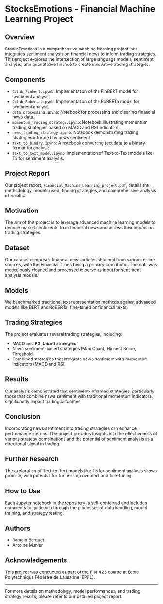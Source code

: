 # StocksEmotions - Financial Machine Learning Project

## Overview
StocksEmotions is a comprehensive machine learning project that integrates sentiment analysis on financial news to inform trading strategies. This project explores the intersection of large language models, sentiment analysis, and quantitative finance to create innovative trading strategies.

## Components
- `Colab_Finbert.ipynb`: Implementation of the FinBERT model for sentiment analysis.
- `Colab_Roberta.ipynb`: Implementation of the RoBERTa model for sentiment analysis.
- `data_processing.ipynb`: Notebook for processing and cleaning financial news data.
- `momentum_trading_strategy.ipynb`: Notebook illustrating momentum trading strategies based on MACD and RSI indicators.
- `news_trading_strategy.ipynb`: Notebook demonstrating trading strategies informed by news sentiment.
- `text_to_binary.ipynb`: A notebook converting text data to a binary format for analysis.
- `text_to_text_model.ipynb`: Implementation of Text-to-Text models like T5 for sentiment analysis.

## Project Report
Our project report, `Financial_Machine_Learning_project.pdf`, details the methodology, models used, trading strategies, and comprehensive analysis of results. 

## Motivation
The aim of this project is to leverage advanced machine learning models to decode market sentiments from financial news and assess their impact on trading strategies.

## Dataset
Our dataset comprises financial news articles obtained from various online sources, with the Financial Times being a primary contributor. The data was meticulously cleaned and processed to serve as input for sentiment analysis models.

## Models
We benchmarked traditional text representation methods against advanced models like BERT and RoBERTa, fine-tuned on financial texts.

## Trading Strategies
The project evaluates several trading strategies, including:
- MACD and RSI based strategies
- News sentiment-based strategies (Max Count, Highest Score, Threshold)
- Combined strategies that integrate news sentiment with momentum indicators (MACD and RSI)

## Results
Our analysis demonstrated that sentiment-informed strategies, particularly those that combine news sentiment with traditional momentum indicators, significantly impact trading outcomes.

## Conclusion
Incorporating news sentiment into trading strategies can enhance performance metrics. The project provides insights into the effectiveness of various strategy combinations and the potential of sentiment analysis as a directional signal in trading.

## Further Research
The exploration of Text-to-Text models like T5 for sentiment analysis shows promise, with potential for further improvement and fine-tuning.

## How to Use
Each Jupyter notebook in the repository is self-contained and includes comments to guide you through the processes of data handling, model training, and strategy testing.

## Authors
- Romain Berquet
- Antoine Munier

## Acknowledgements
This project was conducted as part of the FIN-423 course at École Polytechnique Fédérale de Lausanne (EPFL).

---

For more details on methodology, model performances, and trading strategy results, please refer to our detailed project report.
